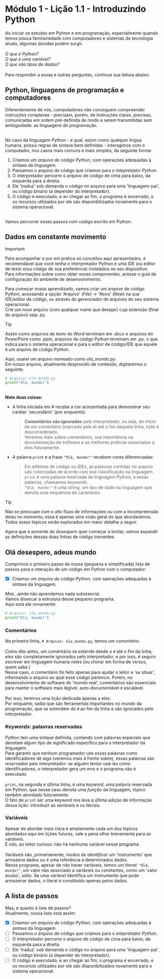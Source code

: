# Módulo 1 - Lição 1.1 - Introduzindo Python
Ao iniciar os estudos em Pyhton e em programação, especialmente quando temos pouca familiariedade com computadores e sistemas de tecnologia atuais,
algumas dúvidas podem surgir.<br><br>
_O que é Python?_<br>
_O que é uma variável?_<br>
_O que são tipos de dados?_<br>
<br> Para responder a essas e outras perguntas, continue sua leitura abaixo.

## Python, linguagens de programação e computadores
Diferentemente de nós, computadores não conseguem compreender instruções complexas - precisam, porém, de instruções claras, precisas, comunicadas em 
ordem pré-definida de modo a serem transmitidas sem ambiguidade: as linguagens de programação.<br>

<br>No caso da linguagem _Python_ - a qual, assim como qualquer língua humana, possui regras de sintaxe bem definidas - interagimos com o computador,
nos casos mais comuns e mais simples, da seguinte forma:<br>

1. Criamos um _arquivo de código Python_, com operações adequadas à sintaxe da linguagem.
2. Passamos o arquivo de código que criamos para o _intepretador Python_.
3. O interpretador percorre o arquivo de código de cima para baixo, da esquerda para a direita.
4. Ele 'traduz' sob demanda o código no arquivo para uma 'linguagem-pai', ou código binário (a depender do interpretador).
5. O código é executado, e ao chegar ao fim, o programa é encerrado, e os recursos utilizados por ele são disponibilizados novamente para o sistema
   operacional.<br>

<br>Vamos percorrer esses passos com código escrito em Python.

## Dados em constante movimento
> [!IMPORTANT]
> Para acompanhar e por em prática os conceitos aqui apresentados, é recomendável que você tenha o interpretador Python e uma IDE (ou editor de texto
> e/ou código de sua preferência) instalados no seu dispositivo.<br>
> Para informações sobre como obter esses componentes, acesse o guia de configuração do ambiente de desenvolvimento.

Para começar nosso aprendizado, vamos criar um arquivo de código Python, acessando a opção 'Arquivo' (_File_) -> 'Novo' (_New_) na sua IDE/editor de
código, ou através do gerenciador de arquivos do seu sistema operacional.<br>
Crie um novo arquivo (com qualquer nome que desejar) cuja extensão (final do arquivo) seja _.py_.
> [!TIP]
> Assim como arquivos de texto do Word terminam em _.docx_ e arquivos do PowerPoint como _.pptx_, arquivos de código Python terminam em _.py_, o que
> indica para o sistema operacional e para o editor de código/IDE que aquele é um arquivo de código Python.

Aqui, usarei um arquivo nomeado como _ola_mundo.py_.<br>
Em nosso arquivo, atualmente desprovido de conteúdo, digitaremos o seguinte:<br>
```python
# Arquivo: ola_mundo.py
print("Olá, mundo!")
```
<br>**Note duas coisas:**
* A linha iniciada em # recebe a cor acinzentada para demonstrar seu caráter 'secundário' (_por enquanto_):
  > **Comentários são ignorados** pelo interpretador, ou seja, do início de um comentário (marcado pelo `#`) até o fim daquela linha, tudo é desconsiderado.<br>
  > Veremos mais sobre comentários, sua importância na documentação de software e as melhores práticas associadas a eles futuramente.
* A palavra `print` e a frase `"Olá, mundo!"` recebem cores diferenciadas:
  > Em editores de código ou IDEs, as palavras contidas no arquivo são colorizadas de acordo com sua classificação na linguagem.<br>
  > `print` é uma palavra reservada da linguagem Python; a essas palavras, chamamos _keywords_.<br>
  > `"Olá, mundo!"` é uma _string_, um tipo de dado na linguagem que denota uma sequência de caracteres.

> [!TIP]
> Não se preocupe com o alto fluxo de informações ou com a incompreensão delas no momento; essa é apenas uma visão geral do que abordaremos.<br>
> Todos esses tópicos serão explorados em maior detalhe a seguir.

Agora que a _semente do desespero_ quer começar a brotar, vamos expandir as definições dessas duas linhas de código inocentes.

## Olá desespero, adeus mundo
Cumprimos o primeiro passo da nossa (pequena e simplificada) lista de passos para a interação de um código em Python com o computador:
- [x] Criamos um _arquivo de código Python_, com operações adequadas à sintaxe da linguagem.

_Mas_...ainda não aprendemos nada substancial.<br>
Vamos dissecar a estrutura desse pequeno programa.<br>
Aqui está ele novamente:
```python
# Arquivo: ola_mundo.py
print("Olá, mundo!")
```
### Comentários
Na primeira linha, `# Arquivo: ola_mundo.py`, temos um _comentário_.<br><br>
Como dito antes, um comentário se estende desde o `#` até o fim da linha; eles são completamente ignorados pelo interpretador, e por isso, é seguro escrever
em linguagem humana neles (ou chorar em forma de versos, quem sabe.)<br>
Nesse caso, o comentário foi feito apenas para ajudar o leitor a 'se situar', informando o arquivo ao qual esse código pertence. Porém, no desenvolvimento de
software do 'mundo real', comentários são essenciais para manter o software mais legível, auto-documentável e escalável.<br><br>
Por isso, teremos uma lição dedicada apenas a eles.<br>
Por enquanto, saiba que são ferramentas importantes no mundo da programação, que se estendem do `#` ao fim
da linha e são ignorados pelo interpretador.

### _Keywords_: palavras reservadas
Python tem uma sintaxe definida, contando com palavras especiais que denotam algum tipo de significado específico para o interpretador da linguagem.<br>
Para garantir que nenhum programador use essas palavras como identificadores de algo (veremos mais à frente sobre), essas palavras são _reservadas_
pelo interpretador: se alguém tentar usá-las como identificadores, o interpretador gera um erro e o programa não é executado.<br><br>
`print`, na segunda e última linha, é uma _keyword_, uma palavra reservada em Python, que nesse caso denota uma _função_ da linguagem, tópico também
abordado futuramente.<br>
O fato de `print` ser uma keyword nos leva à última adição de informação dessa lição: introduzir as _variáveis_ e os _literais_.

### Variáveis
Apesar de abordar mais clara e amplamente cada um dos tópicos abordados aqui em lições futuras, vale a pena olhar brevemente para as variáveis.<br>
E _não_, ao leitor curioso: não há nenhuma variável nesse programa.<br><br>
Variáveis são, primariamente, modos de _identificar_ um 'instrumento' que armazena dados ou é uma referência a determinados dados.<br>
Nesse programa, apesar de não haver variáveis, temos um _literal_: `"Olá, mundo!"`, um valor não associado a variáveis ou constantes, como um 'valor
avulso', solto. Se uma variável identifica um instrumento que pode armazenar dados, o literal é constituído apenas pelos dados.

## A lista de passos
Mas, e quanto à lista de passos?<br>
Atualmente, nossa lista está assim:
- [x] Criamos um _arquivo de código Python_, com operações adequadas à sintaxe da linguagem.
- [ ] Passamos o arquivo de código que criamos para o _intepretador Python_.
- [ ] O interpretador percorre o arquivo de código de cima para baixo, da esquerda para a direita.
- [ ] Ele 'traduz' sob demanda o código no arquivo para uma 'linguagem-pai', ou código binário (a depender do interpretador).
- [ ] O código é executado, e ao chegar ao fim, o programa é encerrado, e os recursos utilizados por ele são disponibilizados novamente para o sistema
   operacional.
